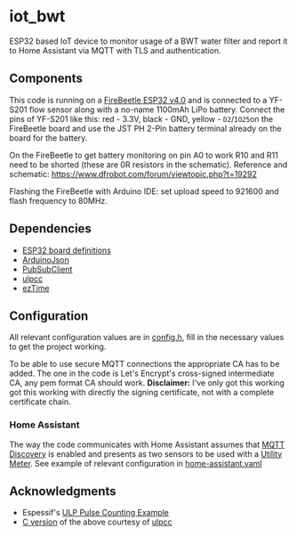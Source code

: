 # iot_bwt

ESP32 based IoT device to monitor usage of a BWT water filter and report it to Home Assistant via MQTT with TLS and authentication.

## Components

This code is running on a [FireBeetle ESP32 v4.0](https://www.dfrobot.com/product-1590.html) and is connected to a YF-S201 flow sensor along with a no-name 1100mAh LiPo battery. Connect the pins of YF-S201 like this: red - 3.3V, black - GND, yellow - `D2`/`IO25`on the FireBeetle board and use the JST PH 2-Pin battery terminal already on the board for the battery.

On the FireBeetle to get battery monitoring on pin A0 to work R10 and R11 need to be shorted (these are 0R resistors in the schematic). Reference and schematic: https://www.dfrobot.com/forum/viewtopic.php?t=19292

Flashing the FireBeetle with Arduino IDE: set upload speed to 921600 and flash frequency to 80MHz.

## Dependencies

* [ESP32 board definitions](https://github.com/espressif/arduino-esp32/blob/master/docs/arduino-ide/boards_manager.md)
* [ArduinoJson](https://arduinojson.org/)
* [PubSubClient](https://github.com/knolleary/pubsubclient/)
* [ulpcc](https://github.com/jasonful/lcc)
* [ezTime](https://github.com/ropg/ezTime)

## Configuration

All relevant configuration values are in [config.h](config.h), fill in the necessary values to get the project working.

To be able to use secure MQTT connections the appropriate CA has to be added. The one in the code is Let's Encrypt's cross-signed intermediate CA, any pem format CA should work.
**Disclaimer:** I've only got this working got this working with directly the signing certificate, not with a complete certificate chain.

### Home Assistant

The way the code communicates with Home Assistant assumes that [MQTT Discovery](https://www.home-assistant.io/docs/mqtt/discovery/) is enabled and presents as two sensors to be used with a [Utility Meter](https://www.home-assistant.io/integrations/utility_meter/). See example of relevant configuration in [home-assistant.yaml](home-assistant.yaml)

## Acknowledgments

* Espessif's [ULP Pulse Counting Example](https://github.com/espressif/esp-idf/tree/master/examples/system/ulp)
* [C version](https://github.com/jasonful/lcc/blob/master/ulpcc/examples/pulse_cnt.c) of the above courtesy of [ulpcc](https://github.com/jasonful/lcc)
